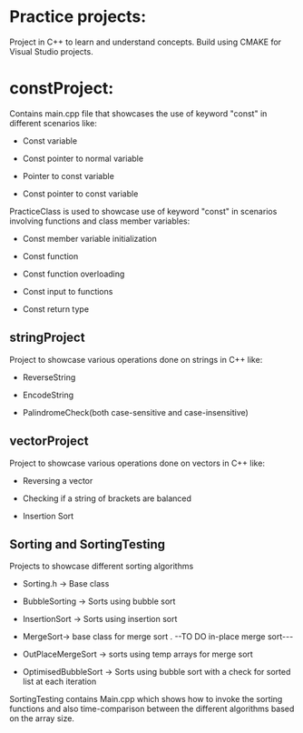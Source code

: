 # Practice projects:

Project in C++ to learn and understand concepts. Build using CMAKE for
Visual Studio projects.

# constProject:

Contains main.cpp file that showcases the use of keyword "const" in
different scenarios like:

-   Const variable

-   Const pointer to normal variable

-   Pointer to const variable

-   Const pointer to const variable

PracticeClass is used to showcase use of keyword "const" in scenarios
involving functions and class member variables:

-   Const member variable initialization

-   Const function

-   Const function overloading

-   Const input to functions

-   Const return type

## stringProject

Project to showcase various operations done on strings in C++ like:

-   ReverseString

-   EncodeString

-   PalindromeCheck(both case-sensitive and case-insensitive)

## vectorProject

Project to showcase various operations done on vectors in C++ like:

-   Reversing a vector

-   Checking if a string of brackets are balanced

-   Insertion Sort

## Sorting and SortingTesting

Projects to showcase different sorting algorithms

-   Sorting.h -\> Base class

-   BubbleSorting -\> Sorts using bubble sort

-   InsertionSort -\> Sorts using insertion sort

-   MergeSort-\> base class for merge sort . --TO DO in-place merge
    sort---

-   OutPlaceMergeSort -\> sorts using temp arrays for merge sort

-   OptimisedBubbleSort -\> Sorts using bubble sort with a check for
    sorted list at each iteration

SortingTesting contains Main.cpp which shows how to invoke the sorting
functions and also time-comparison between the different algorithms
based on the array size.
